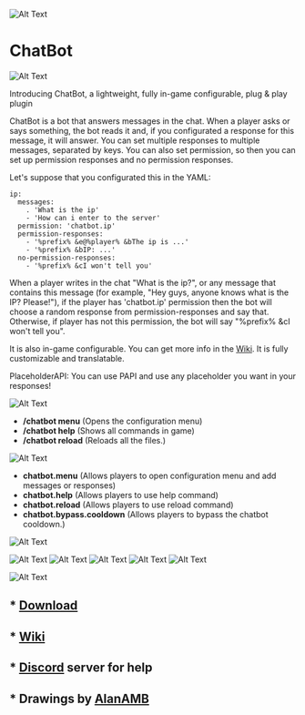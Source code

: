 ![Alt Text](https://i.imgur.com/Hz8FRfn.png)

# ChatBot
![Alt Text](https://i.imgur.com/4LEHuUj.png)

Introducing ChatBot, a lightweight, fully in-game configurable, plug & play plugin 

ChatBot is a bot that answers messages in the chat. When a player asks or says something, the bot reads it and, if you configurated a response for this message, it will answer. 
You can set multiple responses to multiple messages, separated by keys. You can also set permission, so then you can set up permission responses and no permission responses.

Let's suppose that you configurated this in the YAML: 
```
ip:
  messages:
    . 'What is the ip'
    - 'How can i enter to the server'
  permission: 'chatbot.ip'
  permission-responses: 
    - '%prefix% &e@%player% &bThe ip is ...'
    - '%prefix% &bIP: ...'
  no-permission-responses:
    - '%prefix% &cI won't tell you'
  ```

When a player writes in the chat "What is the ip?", or any message that contains this message (for example, "Hey guys, anyone knows what is the IP? Please!"), if the player has 'chatbot.ip' permission then the bot will choose a random response from permission-responses and say that. Otherwise, if player has not this permission, the bot will say "%prefix% &cI won't tell you". 

It is also in-game configurable. You can get more info in the [Wiki](https://github.com/MatiRosen/chatbot/wiki/Wiki). It is fully customizable and translatable. 

PlaceholderAPI: You can use PAPI and use any placeholder you want in your responses!


![Alt Text](https://i.imgur.com/T7dZJrX.png)
* **/chatbot menu** (Opens the configuration menu)
* **/chatbot help** (Shows all commands in game)
* **/chatbot reload** (Reloads all the files.)

![Alt Text](https://i.imgur.com/c6XKbDZ.png)
* **chatbot.menu** (Allows players to open configuration menu and add messages or responses)
* **chatbot.help** (Allows players to use help command)
* **chatbot.reload** (Allows players to use reload command)
* **chatbot.bypass.cooldown** (Allows players to bypass the chatbot cooldown.)

![Alt Text](https://i.imgur.com/F1Bijy7.png)

![Alt Text](https://imgur.com/Arq4WAC.png)
![Alt Text](https://imgur.com/0tglEfL.png)
![Alt Text](https://imgur.com/2eS6yAl.png)
![Alt Text](https://imgur.com/Bk7QzhI.png)
![Alt Text](https://imgur.com/oKQu7zo.png)

![Alt Text](https://i.imgur.com/865JxZg.png)
## * **[Download]()**
## * **[Wiki](https://github.com/MatiRosen/chatbot/wiki/Wiki)**
## * **[Discord](https://discord.gg/cvagVTztZZ) server for help**
## * **Drawings by [AlanAMB](https://www.instagram.com/alanadmaba/)**
